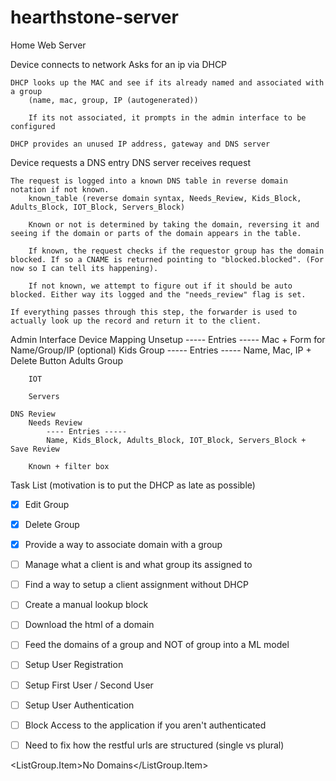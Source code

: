 # hearthstone-server
Home Web Server


Device connects to network
    Asks for an ip via DHCP

    DHCP looks up the MAC and see if its already named and associated with a group
        (name, mac, group, IP (autogenerated))

        If its not associated, it prompts in the admin interface to be configured

    DHCP provides an unused IP address, gateway and DNS server

Device requests a DNS entry
    DNS server receives request 

    The request is logged into a known DNS table in reverse domain notation if not known.
        known_table (reverse domain syntax, Needs_Review, Kids_Block, Adults_Block, IOT_Block, Servers_Block)

        Known or not is determined by taking the domain, reversing it and seeing if the domain or parts of the domain appears in the table.

        If known, the request checks if the requestor group has the domain blocked. If so a CNAME is returned pointing to "blocked.blocked". (For now so I can tell its happening).

        If not known, we attempt to figure out if it should be auto blocked. Either way its logged and the "needs_review" flag is set.

    If everything passes through this step, the forwarder is used to actually look up the record and return it to the client.



Admin Interface
    Device Mapping
        Unsetup
            ----- Entries -----
            Mac + Form for Name/Group/IP (optional)
        Kids Group
            ----- Entries -----
            Name, Mac, IP + Delete Button
        Adults Group

        IOT

        Servers

    DNS Review
        Needs Review
            ---- Entries -----
            Name, Kids_Block, Adults_Block, IOT_Block, Servers_Block + Save Review

        Known + filter box



Task List (motivation is to put the DHCP as late as possible)
- [x] Edit Group
- [x] Delete Group
- [x] Provide a way to associate domain with a group
- [ ] Manage what a client is and what group its assigned to
- [ ] Find a way to setup a client assignment without DHCP
- [ ] Create a manual lookup block
- [ ] Download the html of a domain
- [ ] Feed the domains of a group and NOT of group into a ML model
- [ ] Setup User Registration
- [ ] Setup First User / Second User
- [ ] Setup User Authentication
- [ ] Block Access to the application if you aren't authenticated
- [ ] Need to fix how the restful urls are structured (single vs plural)


<ListGroup.Item>No Domains</ListGroup.Item>